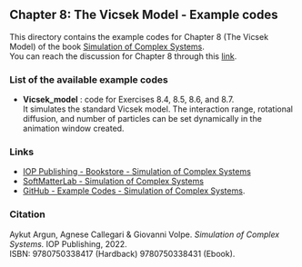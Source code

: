 ## Chapter 8: The Vicsek Model - Example codes

This directory contains the example codes for Chapter 8 (The Vicsek Model) of the book [Simulation of Complex Systems](https://github.com/softmatterlab/SOCS/).<br />
You can reach the discussion for Chapter 8 through this [link](https://github.com/softmatterlab/SOCS/discussions/17).


### List of the available example codes ###

- **Vicsek_model** : code for Exercises 8.4, 8.5, 8.6, and 8.7. <br /> It simulates the standard Vicsek model. The interaction range, rotational diffusion, and number of particles can be set dynamically in the animation window created.


### Links

- [IOP Publishing - Bookstore - Simulation of Complex Systems](https://store.ioppublishing.org/page/detail/Simulation-of-Complex-Systems/?K=9780750338417) 
- [SoftMatterLab - Simulation of Complex Systems](http://softmatterlab.org/publications/book/simulation-of-complex-systems/) 
- [GitHub - Example Codes - Simulation of Complex Systems](https://github.com/softmatterlab/SOCS/).


### Citation

Aykut Argun, Agnese Callegari & Giovanni Volpe. *Simulation of Complex Systems.* IOP Publishing, 2022.<br />
ISBN: 9780750338417 (Hardback) 9780750338431 (Ebook).
